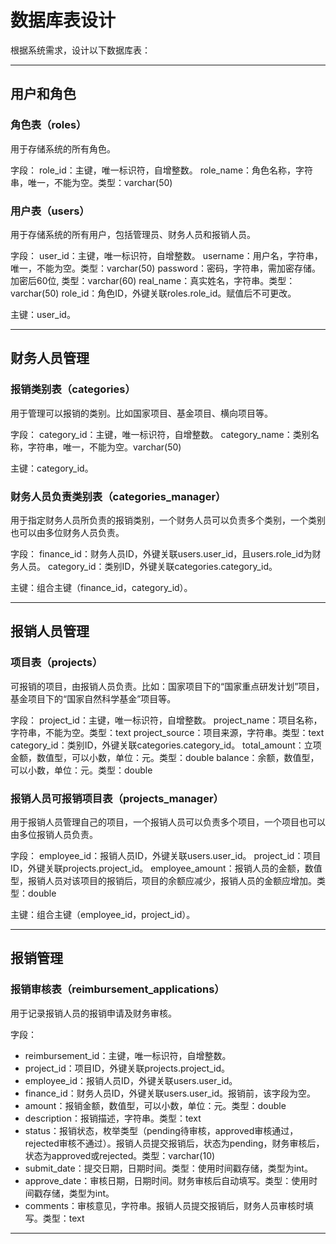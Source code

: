 # 数据库表设计

根据系统需求，设计以下数据库表：

---

## 用户和角色

### 角色表（roles）

用于存储系统的所有角色。

字段：
role_id：主键，唯一标识符，自增整数。
role_name：角色名称，字符串，唯一，不能为空。类型：varchar(50)

### 用户表（users）

用于存储系统的所有用户，包括管理员、财务人员和报销人员。

字段：
user_id：主键，唯一标识符，自增整数。
username：用户名，字符串，唯一，不能为空。类型：varchar(50)
password：密码，字符串，需加密存储。加密后60位, 类型：varchar(60)
real_name：真实姓名，字符串。类型：varchar(50)
role_id：角色ID，外键关联roles.role_id。赋值后不可更改。

主键：user_id。

---

## 财务人员管理

### 报销类别表（categories）

用于管理可以报销的类别。比如国家项目、基金项目、横向项目等。

字段：
category_id：主键，唯一标识符，自增整数。
category_name：类别名称，字符串，唯一，不能为空。varchar(50)

主键：category_id。

### 财务人员负责类别表（categories_manager）

用于指定财务人员所负责的报销类别，一个财务人员可以负责多个类别，一个类别也可以由多位财务人员负责。

字段：
finance_id：财务人员ID，外键关联users.user_id，且users.role_id为财务人员。
category_id：类别ID，外键关联categories.category_id。

主键：组合主键（finance_id，category_id）。

---

## 报销人员管理

### 项目表（projects）

可报销的项目，由报销人员负责。比如：国家项目下的“国家重点研发计划”项目，基金项目下的“国家自然科学基金”项目等。

字段：
project_id：主键，唯一标识符，自增整数。
project_name：项目名称，字符串，不能为空。类型：text
project_source：项目来源，字符串。类型：text
category_id：类别ID，外键关联categories.category_id。
total_amount：立项金额，数值型，可以小数，单位：元。类型：double
balance：余额，数值型，可以小数，单位：元。类型：double

### 报销人员可报销项目表（projects_manager）

用于报销人员管理自己的项目，一个报销人员可以负责多个项目，一个项目也可以由多位报销人员负责。

字段：
employee_id：报销人员ID，外键关联users.user_id。
project_id：项目ID，外键关联projects.project_id。
employee_amount：报销人员的金额，数值型，报销人员对该项目的报销后，项目的余额应减少，报销人员的金额应增加。类型：double

主键：组合主键（employee_id，project_id）。

---

## 报销管理

### 报销审核表（reimbursement_applications）

用于记录报销人员的报销申请及财务审核。

字段：

- reimbursement_id：主键，唯一标识符，自增整数。
- project_id：项目ID，外键关联projects.project_id。
- employee_id：报销人员ID，外键关联users.user_id。
- finance_id：财务人员ID，外键关联users.user_id。报销前，该字段为空。
- amount：报销金额，数值型，可以小数，单位：元。类型：double
- description：报销描述，字符串。类型：text
- status：报销状态，枚举类型（pending待审核，approved审核通过，rejected审核不通过）。报销人员提交报销后，状态为pending，财务审核后，状态为approved或rejected。类型：varchar(10)
- submit_date：提交日期，日期时间。类型：使用时间戳存储，类型为int。
- approve_date：审核日期，日期时间。财务审核后自动填写。类型：使用时间戳存储，类型为int。
- comments：审核意见，字符串。报销人员提交报销后，财务人员审核时填写。类型：text

---
